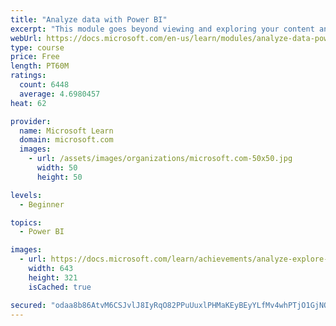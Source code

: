 ```yaml
---
title: "Analyze data with Power BI"
excerpt: "This module goes beyond viewing and exploring your content and explains how to interact with it by working with reports and dashboards to uncover and share new business insights."
webUrl: https://docs.microsoft.com/en-us/learn/modules/analyze-data-power-bi/
type: course
price: Free
length: PT60M
ratings:
  count: 6448
  average: 4.6980457
heat: 62

provider:
  name: Microsoft Learn
  domain: microsoft.com
  images:
    - url: /assets/images/organizations/microsoft.com-50x50.jpg
      width: 50
      height: 50

levels:
  - Beginner

topics:
  - Power BI

images:
  - url: https://docs.microsoft.com/learn/achievements/analyze-explore-data-power-bi-social.png
    width: 643
    height: 321
    isCached: true

secured: "odaa8b86AtvM6CSJvlJ8IyRqO82PPuUuxlPHMaKEyBEyYLfMv4whPTjO1GjNO8FQX11oD4x7T2SaapQJtCF+v8ygOjLIsoG4N8m6iwAWNqiu1ng2ZSJBkvcXapAWagfah9vA37gDwNRdCv32W3CQ4VQ3z/kqkGspuCMCgQu5MunVuz7ZX5W3Jvj93+g/gRzj4h1Rb+UVKxe1O19+GE0YKgaYNICt2gYw0GIo+wwlFrxpZP2Upsyym56lHwsfYofVe3rvvQRUZ6eGS8YXwuBAwYwMDeBMraHtQKxYlxDtvB9tDkfZaDDk80ggNjgBRJWFJ73Du3afx6jk9ZiPly7POCS+8NlHb4Hm4qKPMc3NfYHyS1jKnsCxpt3YbjTQkWvQ87hL1Juf+bulIj4uzLpi4mFPk7IDVUXuUoXFrg+ZYGY=;54Wsh8onAe3WDxtyTfVzaQ=="
---
```


